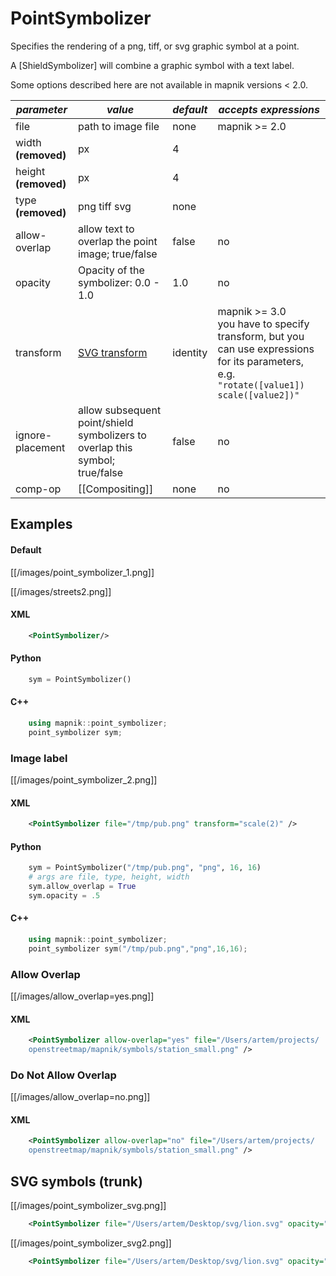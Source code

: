 <!-- Name: PointSymbolizer -->
<!-- Version: 19 -->
<!-- Last-Modified: 2011/03/02 01:02:42 -->
<!-- Author: Ldp -->
# PointSymbolizer

Specifies the rendering of a png, tiff, or svg graphic symbol at a point.

A [ShieldSymbolizer] will combine a graphic symbol with a text label.

Some options described here are not available in mapnik versions < 2.0.

| *parameter* | *value*  | *default* | *accepts expressions* |
--------------|---------|-----------|-----------------------|
| file    |  path to image file | none | mapnik >= 2.0 | 
| width **(removed)** | px | 4 | |
| height **(removed)** | px | 4 | |
| type **(removed)** | png tiff svg | none | |
| allow-overlap | allow text to overlap the point image; true/false | false | no |
| opacity | Opacity of the symbolizer: 0.0 - 1.0 | 1.0 |  no |
|   transform    |   [SVG transform](http://www.w3.org/TR/SVG/coords.html#TransformAttribute) | identity | mapnik >= 3.0<br>you have to specify transform, but you can use expressions for its parameters, e.g. `"rotate([value1]) scale([value2])"` |
|   ignore-placement | allow subsequent point/shield symbolizers to overlap this symbol; true/false | false | no |
| comp-op | [[Compositing]] | none | no |

## Examples

#### Default

[[/images/point_symbolizer_1.png]]

[[/images/streets2.png]]

#### XML

```xml
    <PointSymbolizer/> 
```

#### Python

```python
    sym = PointSymbolizer()
```

#### C++

```cpp
    using mapnik::point_symbolizer;
    point_symbolizer sym;
```
    
### Image label
    
[[/images/point_symbolizer_2.png]]
    
#### XML

```xml
    <PointSymbolizer file="/tmp/pub.png" transform="scale(2)" /> 
```

#### Python

```python
    sym = PointSymbolizer("/tmp/pub.png", "png", 16, 16)
    # args are file, type, height, width
    sym.allow_overlap = True
    sym.opacity = .5
```

#### C++
 
```cpp
    using mapnik::point_symbolizer;
    point_symbolizer sym("/tmp/pub.png","png",16,16);
```

### Allow Overlap

[[/images/allow_overlap=yes.png]]

#### XML

```xml
    <PointSymbolizer allow-overlap="yes" file="/Users/artem/projects/ 
    openstreetmap/mapnik/symbols/station_small.png" />
```

### Do Not Allow Overlap

[[/images/allow_overlap=no.png]]

#### XML

```xml
    <PointSymbolizer allow-overlap="no" file="/Users/artem/projects/ 
    openstreetmap/mapnik/symbols/station_small.png" />
```

## SVG symbols (trunk)

[[/images/point_symbolizer_svg.png]]

```xml
    <PointSymbolizer file="/Users/artem/Desktop/svg/lion.svg" opacity="1.0" transform="scale(0.2,0.2)" />
```

[[/images/point_symbolizer_svg2.png]]

```xml
    <PointSymbolizer file="/Users/artem/Desktop/svg/lion.svg" opacity="1.0" transform="rotate(45) scale(0.4,0.4)" />
```
